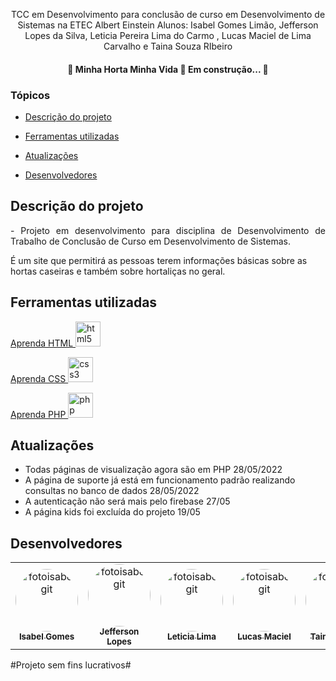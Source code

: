 
<p align="center">
TCC em Desenvolvimento para conclusão de curso em Desenvolvimento de Sistemas na ETEC Albert Einstein
Alunos: Isabel Gomes Limão, Jefferson Lopes da Silva, Leticia Pereira Lima do Carmo , Lucas Maciel de Lima Carvalho e Taina Souza RIbeiro
</p>

<h4 align="center"> 
	🚧  Minha Horta Minha Vida 🚀 Em construção...  🚧
</h4>

### Tópicos 

- [Descrição do projeto](#descrição-do-projeto)

- [Ferramentas utilizadas](#ferramentas-utilizadas)

- [Atualizações](#atualizacoes)

- [Desenvolvedores](#desenvolvedores)


## Descrição do projeto 

<p align="justify">
- Projeto em desenvolvimento para disciplina de Desenvolvimento de Trabalho de Conclusão de Curso em Desenvolvimento de Sistemas. 

É um site que permitirá as pessoas terem informações básicas sobre as hortas caseiras e também sobre hortaliças no geral.

</p>


###

## Ferramentas utilizadas
<a href="https://www.w3schools.com/html/default.asp" style="text decoration: 'no'"> Aprenda HTML </a>
<img src="https://cdn-icons-png.flaticon.com/512/5968/5968267.png" alt="html5" width="40" height="40"/>

<a href="https://www.w3schools.com/css/default.asp"> Aprenda CSS </a>
<img src="https://cdn-icons-png.flaticon.com/512/5968/5968242.png" alt="css3" width="40" height="40"/> 

<a href="https://www.w3schools.com/php/default.asp"> Aprenda PHP </a>
<img src="https://cdn-icons-png.flaticon.com/512/5968/5968332.png" alt="php" width="40" height="40"/> 


###

## Atualizações

- Todas páginas de visualização agora são em PHP 28/05/2022
- A página de suporte já está em funcionamento padrão realizando consultas no banco de dados 28/05/2022
- A autenticação não será mais pelo firebase 27/05
- A página kids foi excluída do projeto 19/05


###

## Desenvolvedores

<table>
  <tr>
    <td align="center"><img style="border-radius: 50%;" src="https://avatars.githubusercontent.com/u/88064068?v=4" width="100px;" alt="fotoisabelgit"><br><a href="https://github.com/isabelimao"><sub><b>Isabel Gomes</b></sub></a><br /></td>
    <td align="center"><img style="border-radius: 50%;" src="https://avatars.githubusercontent.com/u/81269229?v=4" width="100px;" alt="fotoisabelgit"><br><a href="https://github.com/JLopes2021"><sub><b>Jefferson Lopes</b></sub></a><br /></td>
    <td align="center"><img style="border-radius: 50%;" src="https://avatars.githubusercontent.com/u/101489147?v=4" width="100px;" alt="fotoisabelgit"><br><a href="https://github.com/LETICIALIMA77"><sub><b>Leticia Lima</b></sub></a><br /></td>
    <td align="center"><img style="border-radius: 50%;" src="https://avatars.githubusercontent.com/u/88008791?v=4" width="100px;" alt="fotoisabelgit"><br><a href="https://github.com/LucasMaciel17"><sub><b>Lucas Maciel</b></sub></a><br /></td>
    <td align="center"><img style="border-radius: 50%;" src="https://avatars.githubusercontent.com/u/88062904?v=4" width="100px;" alt="fotoisabelgit"><br><a href="https://github.com/Taina245"><sub><b>Taina Ribeiro</b></sub></a><br /></td>
  </tr>
</table>


#Projeto sem fins lucrativos#
